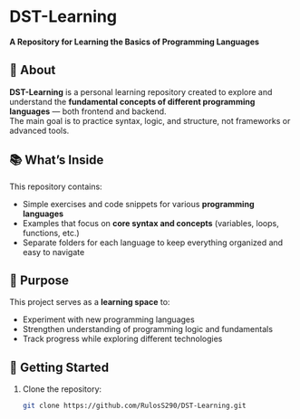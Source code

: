 # DST-Learning  
**A Repository for Learning the Basics of Programming Languages**

## 🧠 About  
**DST-Learning** is a personal learning repository created to explore and understand the **fundamental concepts of different programming languages** — both frontend and backend.  
The main goal is to practice syntax, logic, and structure, not frameworks or advanced tools.

## 📚 What’s Inside  
This repository contains:
- Simple exercises and code snippets for various **programming languages**  
- Examples that focus on **core syntax and concepts** (variables, loops, functions, etc.)  
- Separate folders for each language to keep everything organized and easy to navigate  

## 🎯 Purpose  
This project serves as a **learning space** to:
- Experiment with new programming languages  
- Strengthen understanding of programming logic and fundamentals  
- Track progress while exploring different technologies  

## 🚀 Getting Started  
1. Clone the repository:  
   ```bash
   git clone https://github.com/RulosS290/DST-Learning.git
